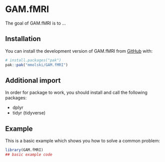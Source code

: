 
# GAM.fMRI

<!-- badges: start -->
<!-- badges: end -->

The goal of GAM.fMRI is to ...

## Installation

You can install the development version of GAM.fMRI from [GitHub](https://github.com/) with:

``` r
# install.packages("pak")
pak::pak("mmolski/GAM.fMRI")
```

## Additional import

In order for package to work, you should install and call the following packages:

 - dplyr
 - tidyr (tidyverse)
 
## Example

This is a basic example which shows you how to solve a common problem:

``` r
library(GAM.fMRI)
## basic example code
```

